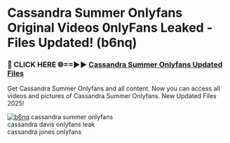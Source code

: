 # Cassandra Summer Onlyfans Original Videos 0nlyFans Leaked - Files Updated! (b6nq)

<h3>🔴 CLICK HERE 🌐==►► <a href="https://tinyurl.com/x26r9saj" rel="nofollow">Cassandra Summer Onlyfans Updated Files</a></h3>

Get Cassandra Summer Onlyfans and all content. Now you can access all videos and pictures of Cassandra Summer Onlyfans. New Updated Files 2025!

[![b6nq](https://i.imgur.com/LkgZPqh.gif)](https://tinyurl.com/x26r9saj)
cassandra summer onlyfans<br>
cassandra davis onlyfans leak<br>
cassandra jones onlyfans